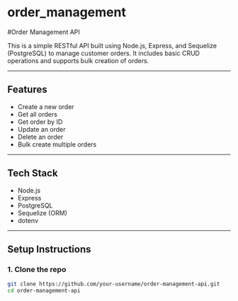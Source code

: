 # order_management

#Order Management API

This is a simple RESTful API built using Node.js, Express, and Sequelize (PostgreSQL) to manage customer orders. It includes basic CRUD operations and supports bulk creation of orders.

---

## Features

-  Create a new order
-  Get all orders
-  Get order by ID
-  Update an order
-  Delete an order
-  Bulk create multiple orders

---

##  Tech Stack

- Node.js
- Express
- PostgreSQL
- Sequelize (ORM)
- dotenv

---

##  Setup Instructions

### 1. Clone the repo
```bash
git clone https://github.com/your-username/order-management-api.git
cd order-management-api
